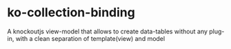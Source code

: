 ko-collection-binding
=====================

A knockoutjs view-model that allows to create data-tables without any plug-in, with a clean separation of template(view) and model
